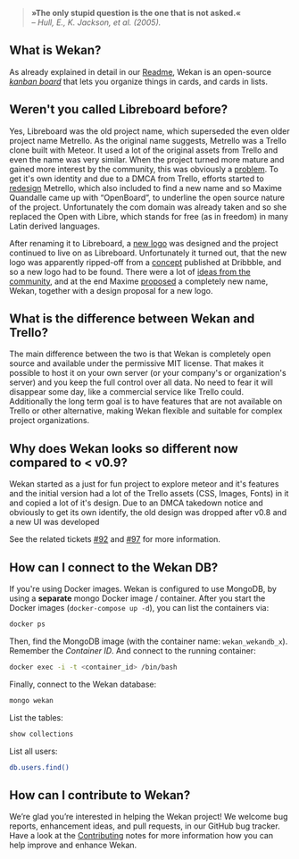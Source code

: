 > **»The only stupid question is the one that is not asked.«**  
> *– Hull, E., K. Jackson, et al. (2005).*

## What is Wekan?
As already explained in detail in our [Readme][], Wekan is an open-source _[kanban board][kanban]_ that lets you organize things in cards, and cards in lists.

[readme]: https://github.com/wekan/wekan/blob/master/README.md
[kanban]: https://en.wikipedia.org/wiki/Kanban_board

## Weren't you called Libreboard before?
Yes, Libreboard was the old project name, which superseded the even older project name Metrello. As the original name suggests, Metrello was a Trello clone built with Meteor. It used a lot of the original assets from Trello and even the name was very similar. When the project turned more mature and gained more interest by the community, this was obviously a [problem]. To get it's own identity and due to a DMCA from Trello, efforts started to [redesign] Metrello, which also included to find a new name and so Maxime Quandalle came up with “OpenBoard”, to underline the open source nature of the project. Unfortunately the com domain was already taken and so she replaced the Open with Libre, which stands for free (as in freedom) in many Latin derived languages.

After renaming it to Libreboard, a [new logo] was designed and the project continued to live on as Libreboard. Unfortunately it turned out, that the new logo was apparently ripped-off from a [concept] published at Dribbble, and so a new logo had to be found. There were a lot of [ideas from the community][logo-ticket], and at the end Maxime [proposed][wekan-proposal] a completely new name, Wekan, together with a design proposal for a new logo.

[problem]: https://github.com/wekan/wekan/issues/92
[redesign]: https://github.com/wekan/wekan/issues/94
[new logo]: https://github.com/wekan/wekan/issues/64#issuecomment-69005150
[concept]: https://dribbble.com/shots/746215-Pigeon
[logo-ticket]: https://github.com/wekan/wekan/issues/64#issuecomment-74357809
[wekan-proposal]: https://github.com/wekan/wekan/issues/64#issuecomment-135221046

## What is the difference between Wekan and Trello?
The main difference between the two is that Wekan is completely open source and available under the permissive MIT license. That makes it possible to host it on your own server (or your company's or organization's server) and you keep the full control over all data. No need to fear it will disappear some day, like a commercial service like Trello could.  
Additionally the long term goal is to have features that are not available on Trello or other alternative, making Wekan flexible and suitable for complex project organizations.

## Why does Wekan looks so different now compared to < v0.9?
Wekan started as a just for fun project to explore meteor and it's features and the initial version had a lot of the Trello assets (CSS, Images, Fonts) in it and copied a lot of it's design. Due to an DMCA takedown notice and obviously to get its own identify, the old design was dropped after v0.8 and a new UI was developed

See the related tickets [#92] and [#97] for more information.

[#92]: https://github.com/wekan/wekan/issues/92
[#97]: https://github.com/wekan/wekan/issues/97

## How can I connect to the Wekan DB?
If you're using Docker images. Wekan is configured to use MongoDB, by using a **separate** mongo Docker image / container. After you start the Docker images (`docker-compose up -d`), you can list the containers via:
```sh
docker ps
```
Then, find the MongoDB image (with the container name: `wekan_wekandb_x`). Remember the _Container ID_. And connect to the running container:
```sh
docker exec -i -t <container_id> /bin/bash
```
Finally, connect to the Wekan database:
```sh
mongo wekan 
```
List the tables:
```sh
show collections
```
List all users:
```sh
db.users.find()
```


## How can I contribute to Wekan?
We’re glad you’re interested in helping the Wekan project! We welcome bug reports, enhancement ideas, and pull requests, in our GitHub bug tracker. Have a look at the [Contributing][] notes for more information how you can help improve and enhance Wekan.

[contributing]: https://github.com/wekan/wekan/blob/master/Contributing.md